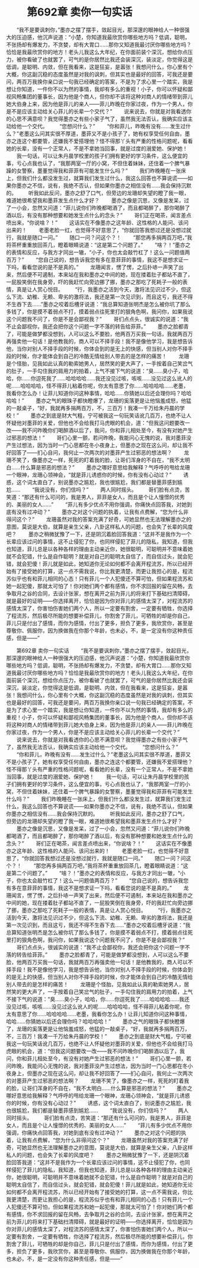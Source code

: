 # 　　第692章 卖你一句实话
　　“我不是要讽刺你，”墨亦之摆了摆手，敛起目光，那深邃的眼神给人一种很强大的压迫感，他沉声说道：“小楚，你知道我最欣赏你哪些地方吗？低调，聪明，不张扬却有爆发力，不贪婪，却有大胃口……那你又知道我最讨厌你哪些地方吗？恰恰是我最欣赏你的地方！老头儿我这么大年纪，在你面前装个深沉，想给你点压力，被你看破了也就罢了，可气的是你居然比我还会装深沉，装淡定，你觉得这是低调，是聪明、内敛，但在我看来，这是狂妄，是嚣张！我想问什么，你心里有个大概，你这副沉稳的态度虽然是对我的讽刺，但其实也是最好的回答，可我还是要问，两百万我换你亲口说一句我已经确定的答案，不是为了求心里一个踏实，我是想让你知道，一件你不以为然的事情，我却有多么的重视！小子，你可以怀疑和鄙视风畅集团的董事长，因为他是个商人，但你却不该将这种对商人的情绪带到菲儿她大伯身上来，因为他是菲儿的亲人——菲儿昨晚在你家过夜，作为一个男人，你是不是应该主动给关心菲儿的长辈一个交代？”
　　说来说去，你就是对我看透你的心思不满意呗？我觉得墨亦之有些小家子气了，虽然我无法否认，我确实应该主动给他一个交代。
　　“您想问什么？”
　　“你和菲儿，昨晚有没有……发生过什么？”老墨这么问其实很不厚道，墨菲又不是小孩子了，她有权享受任何自由，墨亦之连这个都要管，还嫌我不爱搭理他？怪不得那丫头有严重的性格问题呢，看看她的长辈，没有一个正常人，不是不拿她当回事，就是过度的溺爱她、保护她！
　　我一句话，可以让朱丹晨学校里的孩子们拥有更好的学习条件，这么便宜的事，亏心点我也认了，“我那两室一厅的小窝，不但住着妹妹，还住着一个脾气暴躁的女警察，墨董觉得我和菲菲有可能发生什么吗？”
　　我们昨晚睡在一张床上，但我们什么都没发生过，就算我们发生过什么，我这么回答也不算说谎——如果你墨亦之不信，说有，我绝不否认，但如果你墨亦之相信没有……我会保持沉默的。
　　听我如此反问，墨亦之舒了口气，但旁边的龙珊却失望的瞪了我一眼，难道她很希望我和墨菲发生点什么才好？
　　墨亦之像是沉思，又像是发呆，过了一小会，忽然又问道：“菲儿说你们昨晚都喝酒了，而且都喝醉了，那你喝醉了酒以后，有没有那种想要和她发生点什么的念头？”
　　哥们正在喝茶，闻言差点喷出来，“你说啥？！”
　　这话实在不像墨亦之这年龄、这性格的人能问、该问出来的！
　　老墨老脸一红，也觉得不好意思了，“你就回答我想过还是没想过就行，我就是随口一问。”
　　随口一问？问这个？！
　　“那您再多捐两百万吧，”我将茶杯重重放回茶几，瞪着眼睛说道：“这是第二个问题了。”
　　“啥？！”墨亦之的表情和反应，与我方才同出一辙，“小子，你也太会敲竹杠了！这么一问题值两百万？”
　　“您自己说的，想告诉我您有多在意菲菲的事情，我这不是想求证一下吗，看看您说的是不是真的。”
　　龙珊闻言，愣了愣，之后扑哧一声笑了出来，然后便不可遏制，本来站在我和墨亦之中间的她，现在搂着肚子都站不直了，一屁股笑倒在我身旁，吓的我赶忙向旁边挪了挪，墨亦之那吃了死耗子一般的表情，真是让人赏心悦目。
　　“行，我墨亦之活到今天，激将法见识过不少，但这么下流、幼稚、无赖、卑劣的激将法，我还是第一次见识到，而且这亏，我还不得不生吞下去……”墨亦之咬着后槽牙说道：“我总算知道张明杰是怎么被你坑了那么多钱了，你是摸不着弱点不打，摸着弱点往死里打的狠角色啊，我问你，如果我说这个问题我不问了，你是不是会鄙视我？”
　　哥们点点头，很诚实的说道：“我不止会鄙视你，我还会把你这个问题一字不落的转告给菲菲。”
　　墨亦之脸都青了，可能是做梦都没想到，人可以这么不要脸，他两百万买我一句话，我就两百万再强卖他一句话！是他教我的，商人可以不择手段！我不是像他学习，我是想告诉他，当你对别人不择手段的时候，你体会到的是无上的快感，但当别人对你不择手段的时候，你才能体会到自己的冷酷无情给别人带去的是怎样的痛苦！
　　龙珊是个怪胎，见我如此认真的勒索她男人，居然笑的更大声了，一手按着自己笑岔气的肚子，一手勾住我的肩用力的拍着，上气不接下气的说道：“臭……臭小子，哈哈，你……你逗死我了……哈哈哈哈……我还没见过咳，咳咳……没见过这么讹人的呢……哈哈哈哈，怪不得菲儿粘着你呢，你太有意思了你……哈哈哈哈……老墨，我看你怎么办！让菲儿知道你问这种事情，哈哈……你猜她以后还会理你吗？哈哈哈哈！”
　　墨亦之气的眼珠子都快瞪爆了，龙珊的奚落更是让他恼羞成怒，他猛的一敲桌子，“好，我就再多捐两百万，不，三百万！我凑一千万给朱丹晨的学校！”
　　墨亦之到底是财大气粗，宁可被我这一句玩笑话讹几百万，也绝不让人怀疑他对墨菲的关爱，但他也不会给我打马虎眼的机会，道：“但我这问题要改一改——我不问昨晚你们喝醉酒以后了，我问，你和菲儿相处至今，有没有对她产生过邪恶的想法！”
　　哥们心里一颤，若问昨晚，我能问心无愧的说，我对墨菲没产生过想法，因为当时一门心思都在冬小夜身上，但墨亦之现在这么问，却让我不好回答了——扪心自问，我何止一次两次的对墨菲产生过邪恶的想法啊？
　　龙珊不笑了，像墨亦之一样，死死的盯着我的脸，让哥们浑身的不自在，“我不太明白……什么算是邪恶的想法？”
　　墨亦之哪好意思给我解释？气呼呼的甩给龙珊一个眼神，龙珊心领神会，“就是菲儿诱惑你的时候，你有没有心动过？”
　　诱惑，这个词太直白了，别说墨亦之尴尬，我也很尴尬，我们都是替墨菲感到尴尬……
　　“我说没有，你们信吗？”
　　两人同时摇头。
　　哥们脸有点烫，苦笑道：“那还有什么可问的，我是男人，菲菲是女人，而且是个让人憧憬的优秀的、美丽的女人……”
　　“菲儿有多少优点不用你强调，你痛快点回答我，对她到底有没有过冲动？”
　　墨亦之对这个问题的执着，让我有点费解，“您为什么非得问这个？”
　　龙珊虽然对我的答案充满了好奇，可她显然也无法理解墨亦之的意图，莫说是大伯，就算是亲生父亲，八卦这样私人的问题，也会失了长辈的风度吧？
　　墨亦之稍微犹豫了一下，还是阴沉着脸回答我道：“这并不是我作为一个长辈应该过问的事情，这不止侵犯了你，也同样侵犯了菲儿的隐私，我知道，但我也知道，菲儿总是以各种各样的理由主动亲近你，她很聪明，可聪明并不意味着她就不会犯错，什么是自作聪明？就是对自己的聪明太自信了，而自信过头，就会犯错，就会犯傻！菲儿就是如此，她知道你无论如何都不会离开程流苏，所以已经开始有了接受她的打算，这一点不需我说，你比我更清楚，而更让我担心的是，程流苏似乎也有和菲儿相同的心态！只有菲儿一个人犯傻还不算可怕，但如果程流苏和她一起犯傻，那就太可怕了！你对她们两个都有感情，你不求回报的留在风畅，去争取月之谷的合同，去设计张家，想在离开之前为菲儿的将来打下基础扫清障碍，就是最好的证明——你选择离开，恰恰是因为你对菲儿的感情太深了，对程流苏的感情太深了，你害怕伤害她们两个人，所以一定要有割舍，一定要有牺牲，你选择了程流苏，然后极尽所能的想要补偿菲儿，你割舍了菲儿，可牺牲的却是你自己，菲儿只是付出了感情，而你为感情，付出了更多，担负了更多，我欣赏你，甚至是尊敬你、佩服你，因为换做我在你那个年龄，也未必，不，是一定没有你这种责任感，但是——”

　　第692章 卖你一句实话
　　“我不是要讽刺你，”墨亦之摆了摆手，敛起目光，那深邃的眼神给人一种很强大的压迫感，他沉声说道：“小楚，你知道我最欣赏你哪些地方吗？低调，聪明，不张扬却有爆发力，不贪婪，却有大胃口……那你又知道我最讨厌你哪些地方吗？恰恰是我最欣赏你的地方！老头儿我这么大年纪，在你面前装个深沉，想给你点压力，被你看破了也就罢了，可气的是你居然比我还会装深沉，装淡定，你觉得这是低调，是聪明、内敛，但在我看来，这是狂妄，是嚣张！我想问什么，你心里有个大概，你这副沉稳的态度虽然是对我的讽刺，但其实也是最好的回答，可我还是要问，两百万我换你亲口说一句我已经确定的答案，不是为了求心里一个踏实，我是想让你知道，一件你不以为然的事情，我却有多么的重视！小子，你可以怀疑和鄙视风畅集团的董事长，因为他是个商人，但你却不该将这种对商人的情绪带到菲儿她大伯身上来，因为他是菲儿的亲人——菲儿昨晚在你家过夜，作为一个男人，你是不是应该主动给关心菲儿的长辈一个交代？”
　　说来说去，你就是对我看透你的心思不满意呗？我觉得墨亦之有些小家子气了，虽然我无法否认，我确实应该主动给他一个交代。
　　“您想问什么？”
　　“你和菲儿，昨晚有没有……发生过什么？”老墨这么问其实很不厚道，墨菲又不是小孩子了，她有权享受任何自由，墨亦之连这个都要管，还嫌我不爱搭理他？怪不得那丫头有严重的性格问题呢，看看她的长辈，没有一个正常人，不是不拿她当回事，就是过度的溺爱她、保护她！
　　我一句话，可以让朱丹晨学校里的孩子们拥有更好的学习条件，这么便宜的事，亏心点我也认了，“我那两室一厅的小窝，不但住着妹妹，还住着一个脾气暴躁的女警察，墨董觉得我和菲菲有可能发生什么吗？”
　　我们昨晚睡在一张床上，但我们什么都没发生过，就算我们发生过什么，我这么回答也不算说谎——如果你墨亦之不信，说有，我绝不否认，但如果你墨亦之相信没有……我会保持沉默的。
　　听我如此反问，墨亦之舒了口气，但旁边的龙珊却失望的瞪了我一眼，难道她很希望我和墨菲发生点什么才好？
　　墨亦之像是沉思，又像是发呆，过了一小会，忽然又问道：“菲儿说你们昨晚都喝酒了，而且都喝醉了，那你喝醉了酒以后，有没有那种想要和她发生点什么的念头？”
　　哥们正在喝茶，闻言差点喷出来，“你说啥？！”
　　这话实在不像墨亦之这年龄、这性格的人能问、该问出来的！
　　老墨老脸一红，也觉得不好意思了，“你就回答我想过还是没想过就行，我就是随口一问。”
　　随口一问？问这个？！
　　“那您再多捐两百万吧，”我将茶杯重重放回茶几，瞪着眼睛说道：“这是第二个问题了。”
　　“啥？！”墨亦之的表情和反应，与我方才同出一辙，“小子，你也太会敲竹杠了！这么一问题值两百万？”
　　“您自己说的，想告诉我您有多在意菲菲的事情，我这不是想求证一下吗，看看您说的是不是真的。”
　　龙珊闻言，愣了愣，之后扑哧一声笑了出来，然后便不可遏制，本来站在我和墨亦之中间的她，现在搂着肚子都站不直了，一屁股笑倒在我身旁，吓的我赶忙向旁边挪了挪，墨亦之那吃了死耗子一般的表情，真是让人赏心悦目。
　　“行，我墨亦之活到今天，激将法见识过不少，但这么下流、幼稚、无赖、卑劣的激将法，我还是第一次见识到，而且这亏，我还不得不生吞下去……”墨亦之咬着后槽牙说道：“我总算知道张明杰是怎么被你坑了那么多钱了，你是摸不着弱点不打，摸着弱点往死里打的狠角色啊，我问你，如果我说这个问题我不问了，你是不是会鄙视我？”
　　哥们点点头，很诚实的说道：“我不止会鄙视你，我还会把你这个问题一字不落的转告给菲菲。”
　　墨亦之脸都青了，可能是做梦都没想到，人可以这么不要脸，他两百万买我一句话，我就两百万再强卖他一句话！是他教我的，商人可以不择手段！我不是像他学习，我是想告诉他，当你对别人不择手段的时候，你体会到的是无上的快感，但当别人对你不择手段的时候，你才能体会到自己的冷酷无情给别人带去的是怎样的痛苦！
　　龙珊是个怪胎，见我如此认真的勒索她男人，居然笑的更大声了，一手按着自己笑岔气的肚子，一手勾住我的肩用力的拍着，上气不接下气的说道：“臭……臭小子，哈哈，你……你逗死我了……哈哈哈哈……我还没见过咳，咳咳……没见过这么讹人的呢……哈哈哈哈，怪不得菲儿粘着你呢，你太有意思了你……哈哈哈哈……老墨，我看你怎么办！让菲儿知道你问这种事情，哈哈……你猜她以后还会理你吗？哈哈哈哈！”
　　墨亦之气的眼珠子都快瞪爆了，龙珊的奚落更是让他恼羞成怒，他猛的一敲桌子，“好，我就再多捐两百万，不，三百万！我凑一千万给朱丹晨的学校！”
　　墨亦之到底是财大气粗，宁可被我这一句玩笑话讹几百万，也绝不让人怀疑他对墨菲的关爱，但他也不会给我打马虎眼的机会，道：“但我这问题要改一改——我不问昨晚你们喝醉酒以后了，我问，你和菲儿相处至今，有没有对她产生过邪恶的想法！”
　　哥们心里一颤，若问昨晚，我能问心无愧的说，我对墨菲没产生过想法，因为当时一门心思都在冬小夜身上，但墨亦之现在这么问，却让我不好回答了——扪心自问，我何止一次两次的对墨菲产生过邪恶的想法啊？
　　龙珊不笑了，像墨亦之一样，死死的盯着我的脸，让哥们浑身的不自在，“我不太明白……什么算是邪恶的想法？”
　　墨亦之哪好意思给我解释？气呼呼的甩给龙珊一个眼神，龙珊心领神会，“就是菲儿诱惑你的时候，你有没有心动过？”
　　诱惑，这个词太直白了，别说墨亦之尴尬，我也很尴尬，我们都是替墨菲感到尴尬……
　　“我说没有，你们信吗？”
　　两人同时摇头。
　　哥们脸有点烫，苦笑道：“那还有什么可问的，我是男人，菲菲是女人，而且是个让人憧憬的优秀的、美丽的女人……”
　　“菲儿有多少优点不用你强调，你痛快点回答我，对她到底有没有过冲动？”
　　墨亦之对这个问题的执着，让我有点费解，“您为什么非得问这个？”
　　龙珊虽然对我的答案充满了好奇，可她显然也无法理解墨亦之的意图，莫说是大伯，就算是亲生父亲，八卦这样私人的问题，也会失了长辈的风度吧？
　　墨亦之稍微犹豫了一下，还是阴沉着脸回答我道：“这并不是我作为一个长辈应该过问的事情，这不止侵犯了你，也同样侵犯了菲儿的隐私，我知道，但我也知道，菲儿总是以各种各样的理由主动亲近你，她很聪明，可聪明并不意味着她就不会犯错，什么是自作聪明？就是对自己的聪明太自信了，而自信过头，就会犯错，就会犯傻！菲儿就是如此，她知道你无论如何都不会离开程流苏，所以已经开始有了接受她的打算，这一点不需我说，你比我更清楚，而更让我担心的是，程流苏似乎也有和菲儿相同的心态！只有菲儿一个人犯傻还不算可怕，但如果程流苏和她一起犯傻，那就太可怕了！你对她们两个都有感情，你不求回报的留在风畅，去争取月之谷的合同，去设计张家，想在离开之前为菲儿的将来打下基础扫清障碍，就是最好的证明——你选择离开，恰恰是因为你对菲儿的感情太深了，对程流苏的感情太深了，你害怕伤害她们两个人，所以一定要有割舍，一定要有牺牲，你选择了程流苏，然后极尽所能的想要补偿菲儿，你割舍了菲儿，可牺牲的却是你自己，菲儿只是付出了感情，而你为感情，付出了更多，担负了更多，我欣赏你，甚至是尊敬你、佩服你，因为换做我在你那个年龄，也未必，不，是一定没有你这种责任感，但是——”
